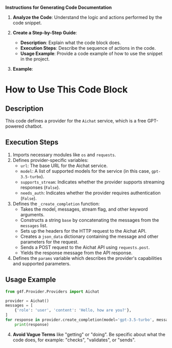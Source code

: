 **Instructions for Generating Code Documentation**

1. **Analyze the Code**: Understand the logic and actions performed by the code snippet.

2. **Create a Step-by-Step Guide**:
    - **Description**: Explain what the code block does.
    - **Execution Steps**: Describe the sequence of actions in the code.
    - **Usage Example**: Provide a code example of how to use the snippet in the project.

3. **Example**:

How to Use This Code Block
=========================================================================================

Description
-------------------------
This code defines a provider for the `Aichat` service, which is a free GPT-powered chatbot. 

Execution Steps
-------------------------
1. Imports necessary modules like `os` and `requests`.
2. Defines provider-specific variables:
    - `url`: The base URL for the Aichat service.
    - `model`: A list of supported models for the service (in this case, `gpt-3.5-turbo`).
    - `supports_stream`: Indicates whether the provider supports streaming responses (`False`).
    - `needs_auth`: Indicates whether the provider requires authentication (`False`).
3. Defines the `_create_completion` function:
    - Takes the model, messages, stream flag, and other keyword arguments.
    - Constructs a string `base` by concatenating the messages from the `messages` list.
    - Sets up the headers for the HTTP request to the Aichat API.
    - Creates a `json_data` dictionary containing the message and other parameters for the request.
    - Sends a POST request to the Aichat API using `requests.post`.
    - Yields the response message from the API response.
4. Defines the `params` variable which describes the provider's capabilities and supported parameters.

Usage Example
-------------------------

```python
from g4f.Provider.Providers import Aichat

provider = Aichat()
messages = [
    {'role': 'user', 'content': 'Hello, how are you?'},
]
for response in provider.create_completion(model='gpt-3.5-turbo', messages=messages):
    print(response) 
```

4. **Avoid Vague Terms** like "getting" or "doing". Be specific about what the code does, for example: "checks", "validates", or "sends".
